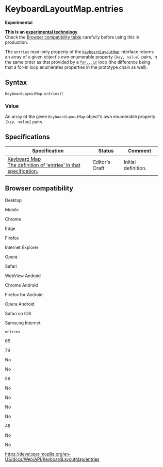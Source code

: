 # KeyboardLayoutMap.entries

**Experimental**

**This is an [experimental technology](https://developer.mozilla.org/en-US/docs/MDN/Guidelines/Conventions_definitions#experimental)**  
Check the [Browser compatibility table](#browser_compatibility) carefully before using this in production.

The `entries` read-only property of the [`KeyboardLayoutMap`](../keyboardlayoutmap) interface returns an array of a given object's own enumerable property `[key, value]` pairs, in the same order as that provided by a [`for...in`](https://developer.mozilla.org/en-US/docs/Web/JavaScript/Reference/Statements/for...in) loop (the difference being that a for-in loop enumerates properties in the prototype chain as well).

## Syntax

    KeyboardLayoutMap.entries()

### Value

An array of the given `KeyboardLayoutMap` object's own enumerable property `[key, value]` pairs.

## Specifications

<table><thead><tr class="header"><th>Specification</th><th>Status</th><th>Comment</th></tr></thead><tbody><tr class="odd"><td><a href="https://wicg.github.io/keyboard-map/#keyboardlayoutmap-interface">Keyboard Map<br />
<span class="small">The definition of 'entries' in that specification.</span></a></td><td><span class="spec-ed">Editor's Draft</span></td><td>Initial definition.</td></tr></tbody></table>

## Browser compatibility

Desktop

Mobile

Chrome

Edge

Firefox

Internet Explorer

Opera

Safari

WebView Android

Chrome Android

Firefox for Android

Opera Android

Safari on IOS

Samsung Internet

`entries`

69

79

No

No

56

No

No

No

No

48

No

No

<a href="https://developer.mozilla.org/en-US/docs/Web/API/KeyboardLayoutMap/entries" class="_attribution-link">https://developer.mozilla.org/en-US/docs/Web/API/KeyboardLayoutMap/entries</a>
